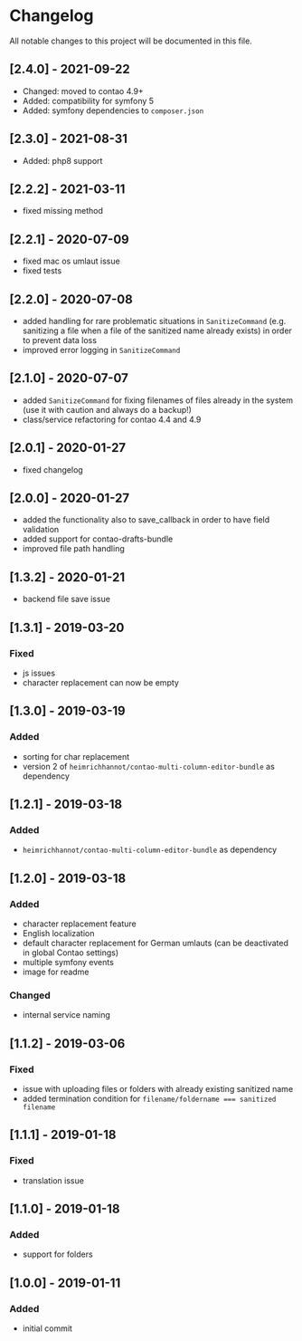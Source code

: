 # Changelog

All notable changes to this project will be documented in this file.

## [2.4.0] - 2021-09-22

- Changed: moved to contao 4.9+
- Added: compatibility for symfony 5
- Added: symfony dependencies to `composer.json`

## [2.3.0] - 2021-08-31

- Added: php8 support

## [2.2.2] - 2021-03-11

- fixed missing method

## [2.2.1] - 2020-07-09

- fixed mac os umlaut issue
- fixed tests

## [2.2.0] - 2020-07-08

- added handling for rare problematic situations in `SanitizeCommand` (e.g. sanitizing a file when a file of the sanitized name already exists) in order to prevent data loss
- improved error logging in `SanitizeCommand`

## [2.1.0] - 2020-07-07

- added `SanitizeCommand` for fixing filenames of files already in the system (use it with caution and always do a backup!)
- class/service refactoring for contao 4.4 and 4.9

## [2.0.1] - 2020-01-27

- fixed changelog

## [2.0.0] - 2020-01-27

- added the functionality also to save_callback in order to have field validation
- added support for contao-drafts-bundle
- improved file path handling

## [1.3.2] - 2020-01-21

- backend file save issue

## [1.3.1] - 2019-03-20

### Fixed
- js issues
- character replacement can now be empty

## [1.3.0] - 2019-03-19

### Added
- sorting for char replacement
- version 2 of `heimrichhannot/contao-multi-column-editor-bundle` as dependency

## [1.2.1] - 2019-03-18

### Added
- `heimrichhannot/contao-multi-column-editor-bundle` as dependency

## [1.2.0] - 2019-03-18

### Added
- character replacement feature
- English localization
- default character replacement for German umlauts (can be deactivated in global Contao settings)
- multiple symfony events
- image for readme

### Changed
- internal service naming

## [1.1.2] - 2019-03-06

### Fixed
- issue with uploading files or folders with already existing sanitized name
- added termination condition for `filename/foldername === sanitized filename`

## [1.1.1] - 2019-01-18

### Fixed
- translation issue

## [1.1.0] - 2019-01-18

### Added
- support for folders

## [1.0.0] - 2019-01-11

### Added
- initial commit
